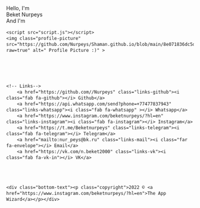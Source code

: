 <html lang="en">
<head>
    <meta charset="UTF-8">
    <meta name="viewport" content="width=device-width, initial-scale=1.0">
    <link rel="stylesheet" href="css/styles.css">
    <link rel="stylesheet" href="css/brand.css">
    <script src="https://cdnjs.cloudflare.com/ajax/libs/typed.js/2.0.11/typed.min.js"></script>
    <script src="https://kit.fontawesome.com/26d4a64054.js"></script>
    <title>LinkTree</title>
</head>
<body>
    


    

<div class="profiledata">
    <div class="profile-name"> Hello, I'm</div>
    <div class="profile-name2"> Beket Nurpeys </div>
    <div class="profile-name3"> And I'm <span class="typing"></span></div>
</div>    


    <script src="script.js"></script>
    <img class="profile-picture" src="https://github.com/Nurpeys/Shaman.github.io/blob/main/8e071836dc5d3f534138455fda54cc68.gif?raw=true" alt=" Profile Picture :)" >
 
 

   

    <!-- Links-->
        <a href="https://github.com//Nurpeys" class="links-github"><i class="fab fa-github"></i> Github</a>
        <a href="https://api.whatsapp.com/send?phone=+77477837943" class="links-whatsapp"><i class="fab fa-whatsapp" ></i> Whatsapp</a>
        <a href="https://www.instagram.com/beketnurpeys/?hl=en" class="links-instagram"><i class="fab fa-instagram"></i> Instagram</a>
        <a href="https://t.me/Beketnurpeys" class="links-telegram"><i class="fab fa-telegram"></i> Telegram</a>
        <a href="mailto:nur_peys@bk.ru" class="links-mail"><i class="far fa-envelope"></i> Email</a>
        <a href="https://vk.com/n.beket2000" class="links-vk"><i class="fab fa-vk-in"></i> VK</a>
       



    <div class="bottom-text"><p class="copyright">2022 © <a href="https://www.instagram.com/beketnurpeys/?hl=en">The App Wizard</a></p></div>
 
</body>
</html>

